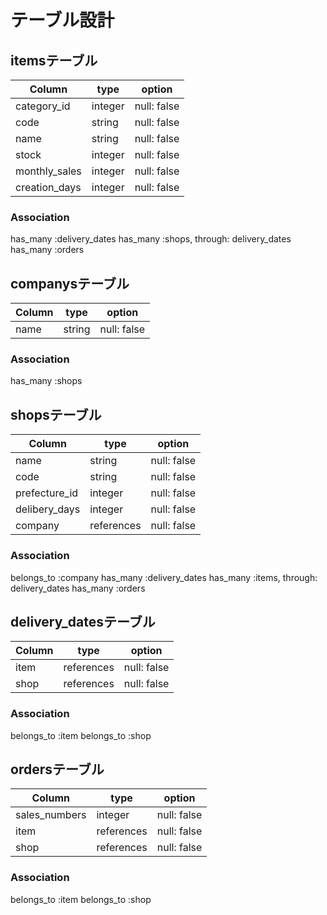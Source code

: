 # テーブル設計

## itemsテーブル

| Column        | type    | option      |
| ------------- | ------- | ----------- |
| category_id   | integer | null: false |
| code          | string  | null: false |
| name          | string  | null: false |
| stock         | integer | null: false |
| monthly_sales | integer | null: false |
| creation_days | integer | null: false |

### Association

has_many :delivery_dates
has_many :shops, through: delivery_dates
has_many :orders


## companysテーブル

| Column        | type    | option      |
| ------------- | ------- | ----------- |
| name          | string  | null: false |

### Association

has_many :shops


## shopsテーブル

| Column        | type       | option      |
| ------------- | ---------- | ----------- |
| name          | string     | null: false |
| code          | string     | null: false |
| prefecture_id | integer    | null: false |
| delibery_days | integer    | null: false |
| company       | references | null: false |

### Association

belongs_to :company
has_many :delivery_dates
has_many :items, through: delivery_dates
has_many :orders


## delivery_datesテーブル

| Column        | type        | option      |
| ------------- | ----------- | ----------- |
| item          | references  | null: false |
| shop          | references  | null: false |

### Association

belongs_to :item
belongs_to :shop


## ordersテーブル

| Column        | type        | option      |
| ------------- | ----------- | ----------- |
| sales_numbers | integer     | null: false |
| item          | references  | null: false |
| shop          | references  | null: false |

### Association

belongs_to :item
belongs_to :shop